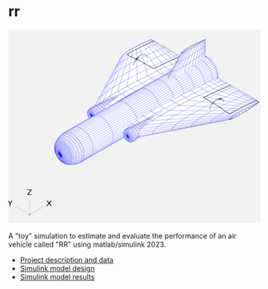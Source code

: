 # rr

![RR Vehicle](rr.png)

A "toy" simulation to estimate and evaluate the performance of an air vehicle called "RR" using matlab/simulink 2023.

* [Project description and data](RR.html)
* [Simulink model design](RR_Target_sim_design.html)
* [Simulink model results](RR_Target_sim.html)
